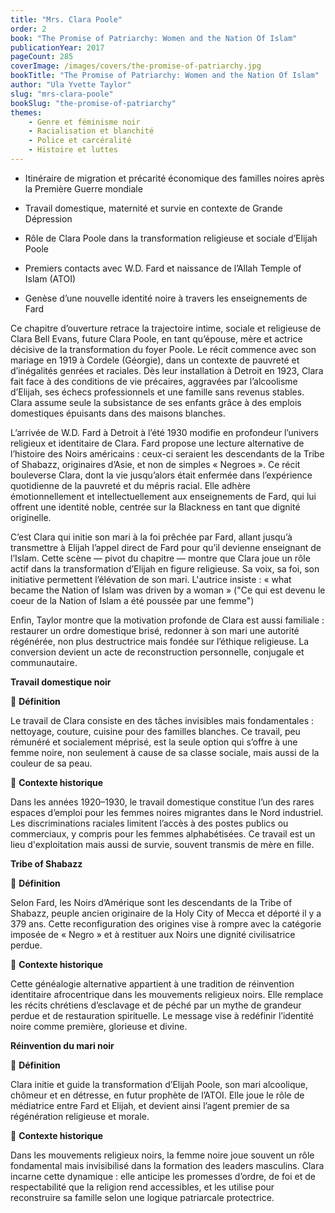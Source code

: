 ```yaml
---
title: "Mrs. Clara Poole"
order: 2
book: "The Promise of Patriarchy: Women and the Nation Of Islam"
publicationYear: 2017
pageCount: 285
coverImage: /images/covers/the-promise-of-patriarchy.jpg
bookTitle: "The Promise of Patriarchy: Women and the Nation Of Islam"
author: "Ula Yvette Taylor"
slug: "mrs-clara-poole"
bookSlug: "the-promise-of-patriarchy"
themes: 
    - Genre et féminisme noir
    - Racialisation et blanchité
    - Police et carcéralité
    - Histoire et luttes
---
```


<!--themes:start-->
- Itinéraire de migration et précarité économique des familles noires après la Première Guerre mondiale

- Travail domestique, maternité et survie en contexte de Grande Dépression

- Rôle de Clara Poole dans la transformation religieuse et sociale d’Elijah Poole

- Premiers contacts avec W.D. Fard et naissance de l’Allah Temple of Islam (ATOI)

- Genèse d’une nouvelle identité noire à travers les enseignements de Fard
<!--themes:end-->

<!--summary:start-->
Ce chapitre d’ouverture retrace la trajectoire intime, sociale et religieuse de Clara Bell Evans, future Clara Poole, en tant qu’épouse, mère et actrice décisive de la transformation du foyer Poole. Le récit commence avec son mariage en 1919 à Cordele (Géorgie), dans un contexte de pauvreté et d’inégalités genrées et raciales. Dès leur installation à Detroit en 1923, Clara fait face à des conditions de vie précaires, aggravées par l’alcoolisme d’Elijah, ses échecs professionnels et une famille sans revenus stables. Clara assume seule la subsistance de ses enfants grâce à des emplois domestiques épuisants dans des maisons blanches.

L’arrivée de W.D. Fard à Detroit à l’été 1930 modifie en profondeur l’univers religieux et identitaire de Clara. Fard propose une lecture alternative de l’histoire des Noirs américains : ceux-ci seraient les descendants de la Tribe of Shabazz, originaires d’Asie, et non de simples « Negroes ». Ce récit bouleverse Clara, dont la vie jusqu’alors était enfermée dans l’expérience quotidienne de la pauvreté et du mépris racial. Elle adhère émotionnellement et intellectuellement aux enseignements de Fard, qui lui offrent une identité noble, centrée sur la Blackness en tant que dignité originelle.

C’est Clara qui initie son mari à la foi prêchée par Fard, allant jusqu’à transmettre à Elijah l’appel direct de Fard pour qu’il devienne enseignant de l’Islam. Cette scène — pivot du chapitre — montre que Clara joue un rôle actif dans la transformation d’Elijah en figure religieuse. Sa voix, sa foi, son initiative permettent l’élévation de son mari. L'autrice insiste : « what became the Nation of Islam was driven by a woman » ("Ce qui est devenu le coeur de la Nation of Islam a été poussée par une femme")

Enfin, Taylor montre que la motivation profonde de Clara est aussi familiale : restaurer un ordre domestique brisé, redonner à son mari une autorité régénérée, non plus destructrice mais fondée sur l’éthique religieuse. La conversion devient un acte de reconstruction personnelle, conjugale et communautaire.
<!--summary:end-->

<!--concepts:start-->
**Travail domestique noir**

🔹 **Définition**

Le travail de Clara consiste en des tâches invisibles mais fondamentales : nettoyage, couture, cuisine pour des familles blanches. Ce travail, peu rémunéré et socialement méprisé, est la seule option qui s’offre à une femme noire, non seulement à cause de sa classe sociale, mais aussi de la couleur de sa peau.

🔹 **Contexte historique**

Dans les années 1920–1930, le travail domestique constitue l’un des rares espaces d’emploi pour les femmes noires migrantes dans le Nord industriel. Les discriminations raciales limitent l’accès à des postes publics ou commerciaux, y compris pour les femmes alphabétisées. Ce travail est un lieu d'exploitation mais aussi de survie, souvent transmis de mère en fille.


**Tribe of Shabazz**

🔹 **Définition**

Selon Fard, les Noirs d’Amérique sont les descendants de la Tribe of Shabazz, peuple ancien originaire de la Holy City of Mecca et déporté il y a 379 ans. Cette reconfiguration des origines vise à rompre avec la catégorie imposée de « Negro » et à restituer aux Noirs une dignité civilisatrice perdue.

🔹 **Contexte historique**

Cette généalogie alternative appartient à une tradition de réinvention identitaire afrocentrique dans les mouvements religieux noirs. Elle remplace les récits chrétiens d’esclavage et de péché par un mythe de grandeur perdue et de restauration spirituelle. Le message vise à redéfinir l’identité noire comme première, glorieuse et divine.


**Réinvention du mari noir**

🔹 **Définition**

Clara initie et guide la transformation d’Elijah Poole, son mari alcoolique, chômeur et en détresse, en futur prophète de l’ATOI. Elle joue le rôle de médiatrice entre Fard et Elijah, et devient ainsi l’agent premier de sa régénération religieuse et morale.

🔹 **Contexte historique**

Dans les mouvements religieux noirs, la femme noire joue souvent un rôle fondamental mais invisibilisé dans la formation des leaders masculins. Clara incarne cette dynamique : elle anticipe les promesses d’ordre, de foi et de respectabilité que la religion rend accessibles, et les utilise pour reconstruire sa famille selon une logique patriarcale protectrice.
<!--concepts:end-->
